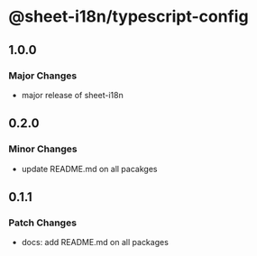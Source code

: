 # @sheet-i18n/typescript-config

## 1.0.0

### Major Changes

- major release of sheet-i18n

## 0.2.0

### Minor Changes

- update README.md on all pacakges

## 0.1.1

### Patch Changes

- docs: add README.md on all packages

